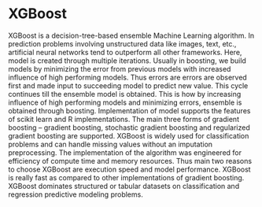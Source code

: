 # XGBoost 
XGBoost is a decision-tree-based ensemble Machine Learning algorithm. In prediction problems involving unstructured data like images, text, etc., artificial neural networks tend to outperform all other frameworks. Here, model is created through multiple iterations.
Usually in boosting, we build models by minimizing the error from previous models with increased influence of high performing models. Thus errors are errors are observed first and made input to succeeding model to predict new value. This cycle continues till the ensemble model is obtained. This is how by increasing influence of high performing models and minimizing errors, ensemble is obtained through boosting.
Implementation of model supports the features of scikit learn and R implementations. The main three forms of gradient boosting – gradient boosting, stochastic gradient boosting and regularized gradient boosting are supported. XGBoost is widely used for classification problems and can handle missing values without an imputation preprocessing.
The implementation of the algorithm was engineered for efficiency of compute time and memory resources. Thus main two reasons to choose XGBoost are execution speed and model performance. XGBoost is really fast as compared to other implementations of gradient boosting. XGBoost dominates structured or tabular datasets on classification and regression predictive modeling problems. 
